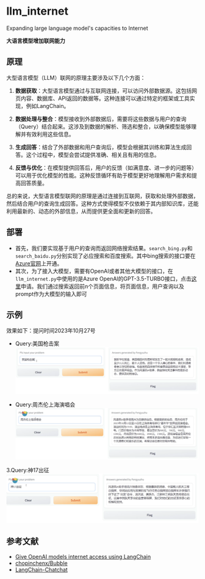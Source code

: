 # llm_internet
Expanding large language model's capacities to Internet

**大语言模型增加联网能力**

## 原理

大型语言模型（LLM）联网的原理主要涉及以下几个方面：

1. **数据获取**：大型语言模型通过与互联网连接，可以访问外部数据源。这包括网页内容、数据库、API返回的数据等。这种连接可以通过特定的框架或工具实现，例如LangChain。

2. **数据处理与整合**：模型接收到外部数据后，需要将这些数据与用户的查询（Query）结合起来。这涉及到数据的解析、筛选和整合，以确保模型能够理解并有效利用这些信息。

3. **生成回答**：结合了外部数据和用户查询后，模型会根据其训练和算法生成回答。这个过程中，模型会尝试提供准确、相关且有用的信息。

4. **反馈与优化**：在模型提供回答后，用户的反馈（如满意度、进一步的问题等）可以用于优化模型的性能。这种反馈循环有助于模型更好地理解用户需求和提高回答质量。

总的来说，大型语言模型联网的原理是通过连接到互联网，获取和处理外部数据，然后结合用户的查询生成回答。这种方式使得模型不仅依赖于其内部知识库，还能利用最新的、动态的外部信息，从而提供更全面和更新的回答。

## 部署

- 首先，我们要实现基于用户的查询而返回网络搜索结果。`search_bing.py`和`search_baidu.py`分别实现了必应搜索和百度搜索。其中bing搜索的接口要在[Azure官网](portal.azure.com)上开通。
- 其次，为了接入大模型，需要有OpenAI或者其他大模型的接口，在`llm_internet.py`中使用的是Azure OpenAI的GPT-3.5-TURBO接口，点击[这里](https://customervoice.microsoft.com/Pages/ResponsePage.aspx?id=v4j5cvGGr0GRqy180BHbR7en2Ais5pxKtso_Pz4b1_xUOFA5Qk1UWDRBMjg0WFhPMkIzTzhKQ1dWNyQlQCN0PWcu&culture=en-us&country=us)申请。我们通过搜索返回前n个页面信息，将页面信息，用户查询以及prompt作为大模型的输入即可

## 示例

效果如下：提问时间2023年10月27号

- Query:美国枪击案
![美国枪击案](img/gpt3.5turbo_net1.PNG)

- Query:周杰伦上海演唱会
![周杰伦上海演唱会](img/gpt3.5turbo_net2.PNG)

3.Query:神17出征
![神17出征](img/gpt3.5turbo_net3.PNG)


## 参考文献
- [Give OpenAI models internet access using LangChain](https://medium.com/@rubentak/give-openai-models-with-internet-access-using-langchain-7d5849f33e03)
- [chopinchenx/Bubble](https://github.com/chopinchenx/Bubble)
- [LangChain-Chatchat](https://github.com/chatchat-space/Langchain-Chatchat)
